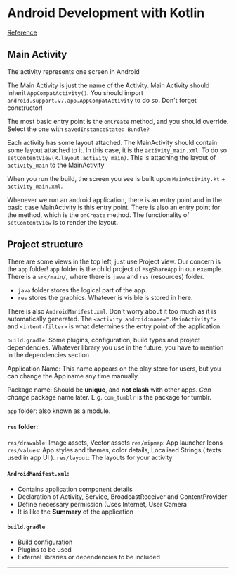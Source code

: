 # Android Development with Kotlin
[Reference](https://www.youtube.com/watch?v=e7WIPwRd2s8&list=PLlxmoA0rQ-Lw5k_QCqVl3rsoJOnb_00UV&index=1)

## Main Activity
The activity represents one screen in Android

The Main Activity is just the name of the Activity. Main Activity should inherit `AppCompatActivity()`. You should import `android.support.v7.app.AppCompatActivity` to do so. Don't forget constructor! 

The most basic entry point is the `onCreate` method, and you should override. Select the one with `savedInstanceState: Bundle?`

Each activity has some layout attached. The MainActivity should contain some layout attached to it. In this case, it is the `activity_main.xml`. To do so `setContentView(R.layout.activity_main)`. This is attaching the layout of `activity_main` to the MainActivity

When you run the build, the screen you see is built upon `MainActivity.kt` + `activity_main.xml`. 

Whenever we run an android application, there is an entry point and in the basic case MainActivity is this entry point. There is also an entry point for the method, which is the `onCreate` method. The functionality of `setContentView` is to render the layout.

## Project structure
There are some views in the top left, just use Project view. Our concern is the `app` folder! `app` folder is the child project of `MsgShareApp` in our example. There is a `src/main/`, where there is `java` and `res` (resources) folder. 

* `java` folder stores the logical part of the app.
* `res` stores the graphics. Whatever is visible is stored in here.

There is also `AndroidManifest.xml`. Don't worry about it too much as it is automatically generated. The `<activity android:name=".MainActivity">` and `<intent-filter>` is what determines the entry point of the application. 

`build.gradle`: Some plugins, configuration, build types and project dependencies. Whatever library you use in the future, you have to mention in the dependencies section

Application Name: This name appears on the play store for users, but you can change the App name any time manually.

Package name: Should be **unique**, and **not clash** with other apps. *Can change* package name later. E.g. `com_tumblr` is the package for tumblr. 

`app` folder: also known as a module. 

#### `res` folder:
`res/drawable`: Image assets, Vector assets
`res/mipmap`: App launcher Icons
`res/values`: App styles and themes, color details, Localised Strings ( texts used in app UI ). 
`res/layout`: The layouts for your activity

#### `AndroidManifest.xml`: 
* Contains application component details
* Declaration of Activity, Service, BroadcastReceiver and ContentProvider
* Define necessary permission (Uses Internet, User Camera
* It is like the **Summary** of the application

#### `build.gradle`
* Build configuration
* Plugins to be used
* External libraries or dependencies to be included

___
